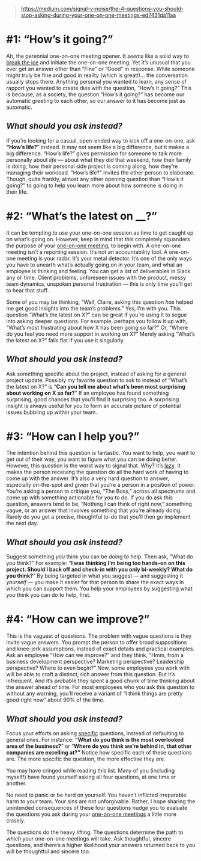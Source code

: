 
> https://medium.com/signal-v-noise/the-4-questions-you-should-stop-asking-during-your-one-on-one-meetings-ed7431da11aa

# #1: “How’s it going?”

Ah, the perennial one-on-one meeting opener. It _seems_ like a solid way to [break the ice](https://knowyourteam.com/m/features/icebreakers) and initiate the one-on-one meeting. Yet it’s unusual that you ever get an answer other than “Fine” or “Good” in response. While someone might truly be fine and good in reality (which is great!)… the conversation usually stops there. Anything personal you wanted to learn, any sense of rapport you wanted to create dies with the question, “How’s it going?” This is because, as a society, the question “How’s it going?” has become our automatic greeting to each other, so our answer to it has become just as automatic.

## **_What should you ask instead?_**

If you’re looking for a casual, open-ended way to kick off a one-on-one, ask **“How’s life?**” instead. It may not seem like a big difference, but it makes a big difference. “How’s life?” gives permission for someone to talk more personally about _life_ — about what they did that weekend, how their family is doing, how their personal side project is coming along, how they’re managing their workload. “How’s life?” invites the other person to elaborate. Though, quite frankly, almost any other opening question than “How’s it going?” to going to help you learn more about how someone is doing in their life.

# #2: “What’s the latest on \_\_?”

It can be tempting to use your one-on-one session as time to get caught up on what’s going on. However, keep in mind that this completely squanders the purpose of your [one-on-one meeting](https://knowyourteam.com/m/features/one_on_ones/?utm_source=blog&utm_medium=cta), to begin with. A one-on-one meeting isn’t a reporting session. It’s not an accountability tool. A one-on-one meeting is your radar. It’s your metal detector. It’s one of the only ways you have to unearth what’s actually going on in your team, and what an employee is thinking and feeling. You can get a list of deliverables in Slack any ol’ time. Client problems, unforeseen issues with the product, messy team dynamics, unspoken personal frustration — this is only time you’ll get to hear that stuff.

Some of you may be thinking, “Well, Claire, asking this question _has_ helped me get good insights into the team’s problems.” Yes, I’m with you. This question “What’s the latest on X?” can be great if you’re using it to segue into asking deeper questions. For example, perhaps you follow it up with, “What’s most frustrating about how X has been going so far?” Or, “Where do you feel you need more support in working on X?” Merely asking “What’s the latest on X?” falls flat if you use it singularly.

## **_What should you ask instead?_**

Ask something specific about the project, instead of asking for a general project update. Possibly my favorite question to ask to instead of “What’s the latest on X?” is “**Can you tell me about what’s been most surprising about working on X so far?**” If an employee has found something surprising, good chances that you’ll find it surprising too. A surprising insight is always useful for you to form an accurate picture of potential issues bubbling up within your team.

# #3: “How can I help you?”

The intention behind this question is fantastic. You want to help, you want to get out of their way, you want to figure what you can be doing better. However, this question is the worst way to signal that. Why? It’s [lazy](https://m.signalvnoise.com/stop-asking-your-employees-this-one-question-its-hurting-them-d9dfcac66720). It makes the person receiving the question do all the hard work of having to come up with the answer. It’s also a very hard question to answer, especially on-the-spot and given that you’re a person in a position of power. You’re asking a person to critique you, “The Boss,” across all spectrums and come up with something actionable for _you_ to do. If you do ask this question, answers tend to be, “Nothing I can think of right now,” something vague, or an answer that involves something that you’re already doing. Rarely do you get a precise, thoughtful to-do that you’ll then go implement the next day.

## **_What should you ask instead?_**

Suggest something _you_ think you can be doing to help. Then ask, “What do you think?” For example: “**I was thinking I’m being too hands-on on this project. Should I back off and check-in with you only bi-weekly? What do you think?**” By being targeted in what you suggest — and suggesting it _yourself_ — you make it easier for that person to share the exact ways in which you can support them. You help your employees by suggesting what _you_ think you can do to help, first.

# #4: “How can we improve?”

This is the vaguest of questions. The problem with vague questions is they invite vague answers. You prompt the person to offer broad suppositions and knee-jerk assumptions, instead of exact details and practical examples. Ask an employee “How can we improve?” and they think, “Hmm, from a business development perspective? Marketing perspective? Leadership perspective? Where to even begin?” Now, some employees you work with will be able to craft a distinct, rich answer from this question. But it’s infrequent. And it’s probable they spent a good chunk of time thinking about the answer ahead of time. For most employees who you ask this question to without any warning, you’ll receive a variant of “I think things are pretty good right now” about 90% of the time.

## **_What should you ask instead?_**

Focus your efforts on asking [specific](https://knowyourcompany.com/learn/guides/2-how-to-ask-for-feedback/3-the-power-of-specific-questions-to-get-employee-feedback/) questions, instead of defaulting to general ones. For instance: **“What do you think is the most overlooked area of the business?**” or “**Where do you think we’re behind in, that other companies are excelling at?”** Notice how specific each of these questions are. The more specific the question, the more effective they are.

You may have cringed while reading this list. Many of you (including myself!) have found yourself asking all four questions, at one time or another.

No need to panic or be hard on yourself. You haven’t inflicted irreparable harm to your team. Your sins are not unforgivable. Rather, I hope sharing the unintended consequences of these four questions nudge you to evaluate the questions you ask during your [one-on-one meetings](https://knowyourteam.com/m/features/one_on_ones/?utm_source=medium&utm_medium=cta) a little more closely.

The questions do the heavy lifting. The questions determine the path to which your one-on-one meetings will take. Ask thoughtful, sincere questions, and there’s a higher likelihood your answers returned back to you will be thoughtful and sincere too.
